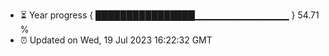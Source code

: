 - ⏳ Year progress { ████████████████▁▁▁▁▁▁▁▁▁▁▁▁▁▁ } 54.71 %
- ⏰ Updated on Wed, 19 Jul 2023 16:22:32 GMT

